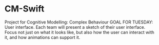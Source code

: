 # CM-Swift
Project for Cognitive Modelling: Complex Behaviour
 GOAL FOR TUESDAY: User interface. Each team will present a sketch of their user interface. Focus not just on what it looks like, but also how the user can interact with it, and how animations can support it.

